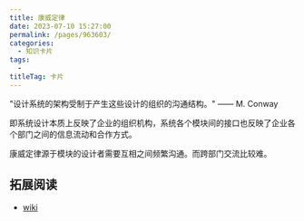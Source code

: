 ```yaml
---
title: 康威定律
date: 2023-07-10 15:27:00
permalink: /pages/963603/
categories: 
  - 知识卡片
tags: 
  - 
titleTag: 卡片
---
```


"设计系统的架构受制于产生这些设计的组织的沟通结构。" —— M. Conway

即系统设计本质上反映了企业的组织机构，系统各个模块间的接口也反映了企业各个部门之间的信息流动和合作方式。

康威定律源于模块的设计者需要互相之间频繁沟通。而跨部门交流比较难。

## 拓展阅读
- [wiki](https://zh.wikipedia.org/zh-hans/%E5%BA%B7%E5%A8%81%E5%AE%9A%E5%BE%8B)